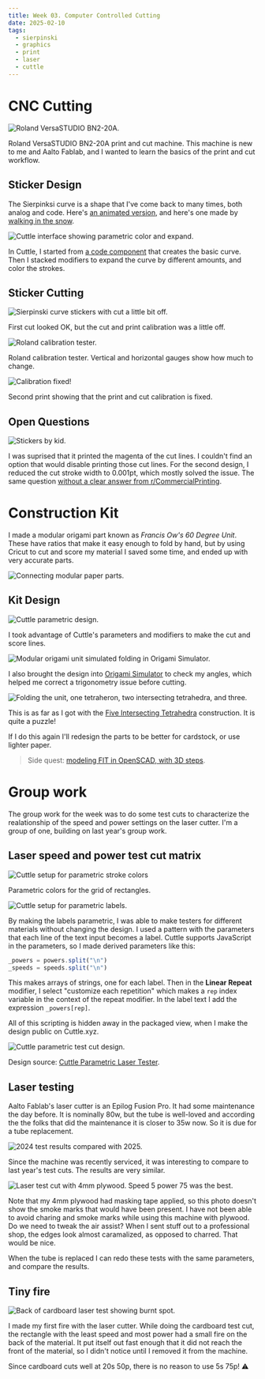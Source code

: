 ```yaml
---
title: Week 03. Computer Controlled Cutting
date: 2025-02-10
tags:
  - sierpinski
  - graphics
  - print
  - laser
  - cuttle
---
```


# CNC Cutting

![Roland VersaSTUDIO BN2-20A.](03-Roland-VersaSTUDIO-BN2-20A.jpg)

Roland VersaSTUDIO BN2-20A print and cut machine. This machine is new to me and Aalto Fablab, and I wanted to learn the basics of the print and cut workflow.

## Sticker Design

The Sierpinksi curve is a shape that I've come back to many times, both analog and code. Here's [an animated version](https://observablehq.com/@forresto/sierpinski-curve-animation), and here's one made by [walking in the snow](https://www.youtube.com/watch?v=UCET30r5E2I).

![Cuttle interface showing parametric color and expand.](03-computer-controlled-cutting.md-image-2.png)

In Cuttle, I started from [a code component](https://cuttle.xyz/@forresto/Sierpinski-Curve-3zoTtoI5Ev8n) that creates the basic curve. Then I stacked modifiers to expand the curve by different amounts, and color the strokes. 

## Sticker Cutting

![Sierpinski curve stickers with cut a little bit off.](03-roland-calibration-off.jpg)

First cut looked OK, but the cut and print calibration was a little off.

![Roland calibration tester.](03-roland-calibration-test.jpg)

Roland calibration tester. Vertical and horizontal gauges show how much to change.

![Calibration fixed!](03-roland-calibration-good.jpg)

Second print showing that the print and cut calibration is fixed.

## Open Questions

![Stickers by kid.](03-stickers-by-kid.jpg)

I was suprised that it printed the magenta of the cut lines. I couldn't find an option that would disable printing those cut lines. For the second design, I reduced the cut stroke width to 0.001pt, which mostly solved the issue. The same question [without a clear answer from r/CommercialPrinting](https://www.reddit.com/r/CommercialPrinting/comments/1bp5ude/need_help_making_versaworks_stop_printing_cut/).

# Construction Kit

I made a modular origami part known as _Francis Ow's 60 Degree Unit_. These have ratios that make it easy enough to fold by hand, but by using Cricut to cut and score my material I saved some time, and ended up with very accurate parts.

![Connecting modular paper parts.](03-fit-kit-5.jpg)

## Kit Design

![Cuttle parametric design.](03-computer-controlled-cutting.md-image-1.png)

I took advantage of Cuttle's parameters and modifiers to make the cut and score lines. 

![Modular origami unit simulated folding in Origami Simulator.](03-computer-controlled-cutting.md-image.png)

I also brought the design into [Origami Simulator](https://origamisimulator.org) to check my angles, which helped me correct a trigonometry issue before cutting.

![Folding the unit, one tetraheron, two intersecting tetrahedra, and three.](03-fit-steps.jpg)

This is as far as I got with the [Five Intersecting Tetrahedra](http://origametry.net/fit.html) construction. It is quite a puzzle! 

If I do this again I'll redesign the parts to be better for cardstock, or use lighter paper.

> Side quest: [modeling FIT in OpenSCAD, with 3D steps](https://www.forresto.com/2020s/fit.html).

# Group work

The group work for the week was to do some test cuts to characterize the realationship of the speed and power settings on the laser cutter. I'm a group of one, building on last year's group work.

## Laser speed and power test cut matrix

![Cuttle setup for parametric stroke colors](03-cuttle-parametric-colors.png)

Parametric colors for the grid of rectangles.

![Cuttle setup for parametric labels.](03-cuttle-parametric-labels.png)

By making the labels parametric, I was able to make testers for different materials without changing the design. I used a pattern with the parameters that each line of the text input becomes a label. Cuttle supports JavaScript in the parameters, so I made derived parameters like this: 

```js
_powers = powers.split("\n")
_speeds = speeds.split("\n")
```

This makes arrays of strings, one for each label. Then in the **Linear Repeat** modifier, I select "customize each repetition" which makes a `rep` index variable in the context of the repeat modifier. In the label text I add the expression `_powers[rep]`. 

All of this scripting is hidden away in the packaged view, when I make the design public on Cuttle.xyz.

![Cuttle parametric test cut design.](03-cuttle-laser-tester.png)

Design source: [Cuttle Parametric Laser Tester](https://cuttle.xyz/@forresto/Laser-Tester-yTS7qaH2wYmv).

## Laser testing

Aalto Fablab's laser cutter is an Epilog Fusion Pro. It had some maintenance the day before. It is nominally 80w, but the tube is well-loved and according the the folks that did the maintenance it is closer to 35w now. So it is due for a tube replacement.

![2024 test results compared with 2025.](03-laser-test-compare.jpg)

Since the machine was recently serviced, it was interesting to compare to last year's test cuts. The results are very similar.

![Laser test cut with 4mm plywood. Speed 5 power 75 was the best.](03-laser-test.jpg)

Note that my 4mm plywood had masking tape applied, so this photo doesn't show the smoke marks that would have been present. I have not been able to avoid charing and smoke marks while using this machine with plywood. Do we need to tweak the air assist? When I sent stuff out to a professional shop, the edges look almost caramalized, as opposed to charred. That would be nice.

When the tube is replaced I can redo these tests with the same parameters, and compare the results.

## Tiny fire

![Back of cardboard laser test showing burnt spot.](03-laser-test-fire.jpg)

I made my first fire with the laser cutter. While doing the cardboard test cut, the rectangle with the least speed and most power had a small fire on the back of the material. It put itself out fast enough that it did not reach the front of the material, so I didn't notice until I removed it from the machine.

Since cardboard cuts well at 20s 50p, there is no reason to use 5s 75p! ⚠️
